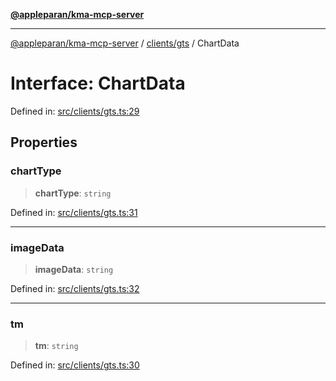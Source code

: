 [**@appleparan/kma-mcp-server**](../../../README.md)

***

[@appleparan/kma-mcp-server](../../../README.md) / [clients/gts](../README.md) / ChartData

# Interface: ChartData

Defined in: [src/clients/gts.ts:29](https://github.com/appleparan/kma-mcp/blob/d76825d83b398a574a6e9215caa9b03d62b638c4/typescript/src/clients/gts.ts#L29)

## Properties

### chartType

> **chartType**: `string`

Defined in: [src/clients/gts.ts:31](https://github.com/appleparan/kma-mcp/blob/d76825d83b398a574a6e9215caa9b03d62b638c4/typescript/src/clients/gts.ts#L31)

***

### imageData

> **imageData**: `string`

Defined in: [src/clients/gts.ts:32](https://github.com/appleparan/kma-mcp/blob/d76825d83b398a574a6e9215caa9b03d62b638c4/typescript/src/clients/gts.ts#L32)

***

### tm

> **tm**: `string`

Defined in: [src/clients/gts.ts:30](https://github.com/appleparan/kma-mcp/blob/d76825d83b398a574a6e9215caa9b03d62b638c4/typescript/src/clients/gts.ts#L30)
